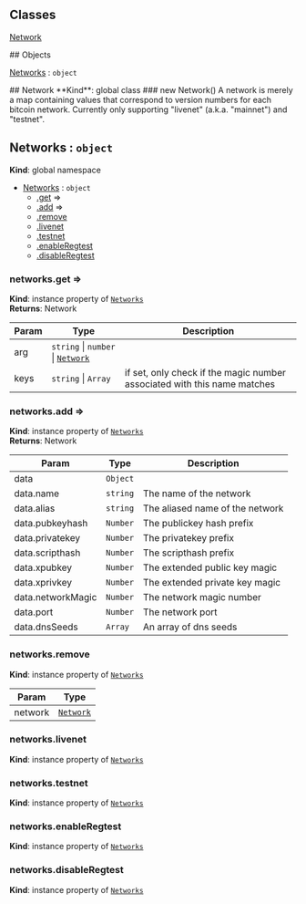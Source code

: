 ## Classes
<dl>
<dt><a href="#Network">Network</a></dt>
<dd></dd>
</dl>
## Objects
<dl>
<dt><a href="#Networks">Networks</a> : <code>object</code></dt>
<dd></dd>
</dl>
<a name="Network"></a>
## Network
**Kind**: global class  
<a name="new_Network_new"></a>
### new Network()
A network is merely a map containing values that correspond to version
numbers for each bitcoin network. Currently only supporting "livenet"
(a.k.a. "mainnet") and "testnet".

<a name="Networks"></a>
## Networks : <code>object</code>
**Kind**: global namespace  

* [Networks](#Networks) : <code>object</code>
  * [.get](#Networks+get) ⇒
  * [.add](#Networks+add) ⇒
  * [.remove](#Networks+remove)
  * [.livenet](#Networks+livenet)
  * [.testnet](#Networks+testnet)
  * [.enableRegtest](#Networks+enableRegtest)
  * [.disableRegtest](#Networks+disableRegtest)

<a name="Networks+get"></a>
### networks.get ⇒
**Kind**: instance property of <code>[Networks](#Networks)</code>  
**Returns**: Network  

| Param | Type | Description |
| --- | --- | --- |
| arg | <code>string</code> &#124; <code>number</code> &#124; <code>[Network](#Network)</code> |  |
| keys | <code>string</code> &#124; <code>Array</code> | if set, only check if the magic number associated with this name matches |

<a name="Networks+add"></a>
### networks.add ⇒
**Kind**: instance property of <code>[Networks](#Networks)</code>  
**Returns**: Network  

| Param | Type | Description |
| --- | --- | --- |
| data | <code>Object</code> |  |
| data.name | <code>string</code> | The name of the network |
| data.alias | <code>string</code> | The aliased name of the network |
| data.pubkeyhash | <code>Number</code> | The publickey hash prefix |
| data.privatekey | <code>Number</code> | The privatekey prefix |
| data.scripthash | <code>Number</code> | The scripthash prefix |
| data.xpubkey | <code>Number</code> | The extended public key magic |
| data.xprivkey | <code>Number</code> | The extended private key magic |
| data.networkMagic | <code>Number</code> | The network magic number |
| data.port | <code>Number</code> | The network port |
| data.dnsSeeds | <code>Array</code> | An array of dns seeds |

<a name="Networks+remove"></a>
### networks.remove
**Kind**: instance property of <code>[Networks](#Networks)</code>  

| Param | Type |
| --- | --- |
| network | <code>[Network](#Network)</code> | 

<a name="Networks+livenet"></a>
### networks.livenet
**Kind**: instance property of <code>[Networks](#Networks)</code>  
<a name="Networks+testnet"></a>
### networks.testnet
**Kind**: instance property of <code>[Networks](#Networks)</code>  
<a name="Networks+enableRegtest"></a>
### networks.enableRegtest
**Kind**: instance property of <code>[Networks](#Networks)</code>  
<a name="Networks+disableRegtest"></a>
### networks.disableRegtest
**Kind**: instance property of <code>[Networks](#Networks)</code>  
